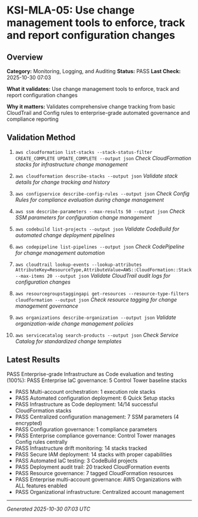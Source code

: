 # KSI-MLA-05: Use change management tools to enforce, track and report configuration changes

## Overview

**Category:** Monitoring, Logging, and Auditing
**Status:** PASS
**Last Check:** 2025-10-30 07:03

**What it validates:** Use change management tools to enforce, track and report configuration changes

**Why it matters:** Validates comprehensive change tracking from basic CloudTrail and Config rules to enterprise-grade automated governance and compliance reporting

## Validation Method

1. `aws cloudformation list-stacks --stack-status-filter CREATE_COMPLETE UPDATE_COMPLETE --output json`
   *Check CloudFormation stacks for infrastructure change management*

2. `aws cloudformation describe-stacks --output json`
   *Validate stack details for change tracking and history*

3. `aws configservice describe-config-rules --output json`
   *Check Config Rules for compliance evaluation during change management*

4. `aws ssm describe-parameters --max-results 50 --output json`
   *Check SSM parameters for configuration change management*

5. `aws codebuild list-projects --output json`
   *Validate CodeBuild for automated change deployment pipelines*

6. `aws codepipeline list-pipelines --output json`
   *Check CodePipeline for change management automation*

7. `aws cloudtrail lookup-events --lookup-attributes AttributeKey=ResourceType,AttributeValue=AWS::CloudFormation::Stack --max-items 20 --output json`
   *Validate CloudTrail audit logs for configuration changes*

8. `aws resourcegroupstaggingapi get-resources --resource-type-filters cloudformation --output json`
   *Check resource tagging for change management governance*

9. `aws organizations describe-organization --output json`
   *Validate organization-wide change management policies*

10. `aws servicecatalog search-products --output json`
   *Check Service Catalog for standardized change templates*

## Latest Results

PASS Enterprise-grade Infrastructure as Code evaluation and testing (100%): PASS Enterprise IaC governance: 5 Control Tower baseline stacks
- PASS Multi-account orchestration: 1 execution role stacks
- PASS Automated configuration deployment: 6 Quick Setup stacks
- PASS Infrastructure as Code deployment: 14/14 successful CloudFormation stacks
- PASS Centralized configuration management: 7 SSM parameters (4 encrypted)
- PASS Configuration governance: 1 compliance parameters
- PASS Enterprise compliance governance: Control Tower manages Config rules centrally
- PASS Infrastructure drift monitoring: 14 stacks tracked
- PASS Secure IAM deployment: 14 stacks with proper capabilities
- PASS Automated IaC testing: 3 CodeBuild projects
- PASS Deployment audit trail: 20 tracked CloudFormation events
- PASS Resource governance: 7 tagged CloudFormation resources
- PASS Enterprise multi-account governance: AWS Organizations with ALL features enabled
- PASS Organizational infrastructure: Centralized account management

---
*Generated 2025-10-30 07:03 UTC*